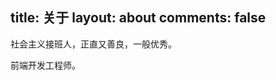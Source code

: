 title: 关于
layout: about
comments: false
---

社会主义接班人，正直又善良，一般优秀。

前端开发工程师。
<!-- 这里用markdown写下你的简介，就跟平时写md一样就可以了。 -->